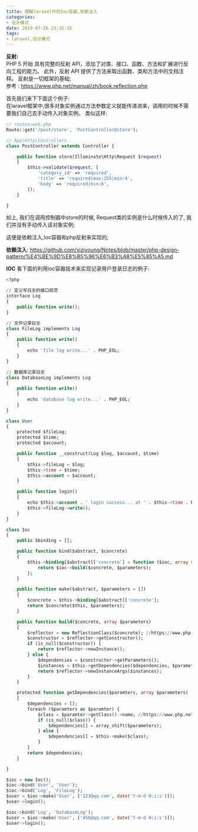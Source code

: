 ```yaml
---
title: 理解laravel中的Ioc容器,依赖注入
categories:
- 设计模式
date: 2019-07-26 23:35:15
tags:
- laravel,设计模式
---
```


**反射:**   
PHP 5 开始 具有完整的反射 API，添加了对类、接口、函数、方法和扩展进行反向工程的能力。 此外，反射 API 提供了方法来取出函数、类和方法中的文档注释。
反射是一切框架的基础;     
参考 : https://www.php.net/manual/zh/book.reflection.php


首先我们来下下面这个例子:    
在laravel框架中,很多对象实例通过方法参数定义就能传递进来，调用的时候不需要我们自己去手动传入对象实例。
类似这样:     
```php
// routes/web.php
Route::get('/post/store', 'PostController@store');

// App\Http\Controllers
class PostController extends Controller {

    public function store(Illuminate\Http\Request $request)
    {
        $this->validate($request, [
            'category_id' => 'required',
            'title' => 'required|max:255|min:4',
            'body' => 'required|min:6',
        ]);
    }

}
```
如上, 我们在调用控制器中store的时候, Request类的实例是什么时候传入的了, 我们并没有手动传入该对象实例;

这便是依赖注入,Ioc容器和php反射来实现的;

**依赖注入**: 
https://github.com/xiziyoung/Notes/blob/master/php-design-pattern/%E4%BE%9D%E8%B5%96%E6%B3%A8%E5%85%A5.md

**IOC**
看下面的利用ioc容器技术来实现记录用户登录日志的例子:
```sql
<?php

// 定义写日志的接口规范
interface Log
{
    public function write();
}

// 文件记录日志
class FileLog implements Log
{
    public function write()
    {
        echo 'file log write...' . PHP_EOL;
    }
}

// 数据库记录日志
class DatabaseLog implements Log
{
    public function write()
    {
        echo 'database log write...' . PHP_EOL;
    }
}

class User
{
    protected $fileLog;
    protected $time;
    protected $account;

    public function __construct(Log $log, $account, $time)
    {
        $this->fileLog = $log;
        $this->time = $time;
        $this->account = $account;
    }

    public function login()
    {
        echo $this->account . ' login success... at ' . $this->time . PHP_EOL;
        $this->fileLog->write();
    }
}

class Ioc
{
    public $binding = [];

    public function bind($abstract, $concrete)
    {
        $this->binding[$abstract]['concrete'] = function ($ioc, array $parameters) use ($concrete) {
            return $ioc->build($concrete, $parameters);
        };
    }

    public function make($abstract, $parameters = [])
    {
        $concrete = $this->binding[$abstract]['concrete'];
        return $concrete($this, $parameters);
    }

    public function build($concrete, array $parameters)
    {
        $reflector = new ReflectionClass($concrete); //https://www.php.net/manual/zh/book.reflection.php
        $constructor = $reflector->getConstructor();
        if (is_null($constructor)) {
            return $reflector->newInstance();
        } else {
            $dependencies = $constructor->getParameters();
            $instances = $this->getDependencies($dependencies, $parameters);
            return $reflector->newInstanceArgs($instances);
        }
    }

    protected function getDependencies($paramters, array $parameters)
    {
        $dependencies = [];
        foreach ($paramters as $paramter) {
            $class = $paramter->getClass()->name; //https://www.php.net/manual/en/reflectionparameter.getclass.php
            if (is_null($class)) {
                $dependencies[] = array_shift($parameters);
            } else {
                $dependencies[] = $this->make($class);
            }
        }
        return $dependencies;
    }

}

$ioc = new Ioc();
$ioc->bind('User', 'User');
$ioc->bind('Log', 'FileLog');
$user = $ioc->make('User', ['123@qq.com', date('Y-m-d H:i:s')]);
$user->login();

$ioc->bind('Log', 'DatabaseLog');
$user = $ioc->make('User', ['456@qq.com', date('Y-m-d H:i:s')]);
$user->login();
```